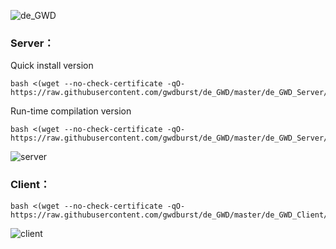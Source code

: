 ![de_GWD](https://i.loli.net/2019/06/05/5cf78011df0b260138.png)


### Server：
Quick install version
```
bash <(wget --no-check-certificate -qO- https://raw.githubusercontent.com/gwdburst/de_GWD/master/de_GWD_Server/server)
```

Run-time compilation version
```
bash <(wget --no-check-certificate -qO- https://raw.githubusercontent.com/gwdburst/de_GWD/master/de_GWD_Server/server2)
```

![server](https://i.loli.net/2019/06/07/5cfa3c9154f3157603.png)

### Client：
```
bash <(wget --no-check-certificate -qO- https://raw.githubusercontent.com/gwdburst/de_GWD/master/de_GWD_Client/client)
```
![client](https://i.loli.net/2019/06/06/5cf80b8da7ed137743.png)